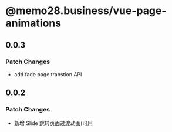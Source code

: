 # @memo28.business/vue-page-animations

## 0.0.3

### Patch Changes

- add fade page transtion API

## 0.0.2

### Patch Changes

- 新增 Slide 跳转页面过渡动画(可用
